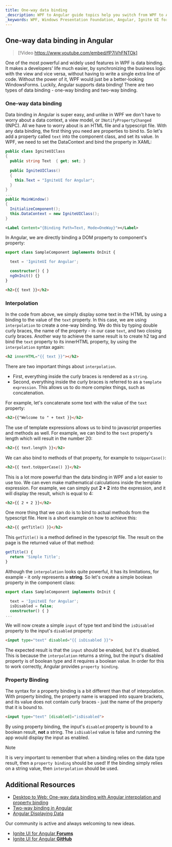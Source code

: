 ```yaml
---
title: One-way data binding
_description: WPF to Angular guide topics help you switch from WPF to Angular.
_keywords: WPF, Windows Presentation Foundation, Angular, Ignite UI for Angular, One-way, binding
---
```


## One-way data binding in Angular

> [!Video https://www.youtube.com/embed/fP7iVhFNTOk]

One of the most powerful and widely used features in WPF is data binding. It makes a developers' life much easier, by synchronizing the business logic with the view and vice versa, without having to write a single extra line of code. Without the power of it, WPF would just be a better-looking WindowsForms.
Luckily, Angular supports data binding! There are two types of data binding - one-way binding and two-way binding.

### One-way data binding

Data binding in Angular is super easy, and unlike in WPF we don't have to worry about a data context, a view model, or `INotifyPropertyChanged` (INPC). All we have to worry about is an HTML file and a typescript file. With any data binding, the first thing you need are properties to bind to. So let's add a property called `text` into the component class, and set its value.
In WPF, we need to set the DataContext and bind the property in XAML:
```csharp
public class IgniteUIClass
{
  public string Text  { get; set; }
  
  public IgniteUIClass()
  { 
    this.Text = "IgniteUI for Angular";
  }
}
...
public MainWindow()
{
  InitializeComponent();
  this.DataContext = new IgniteUIClass();
}
```
```xml
<Label Content="{Binding Path=Text, Mode=OneWay}"></Label>
```
In Angular, we are directly binding a DOM property to component's property:
```typescript
export class SampleComponent implements OnInit {

  text = 'IgniteUI for Angular';

  constructor() { }
  ngOnInit() {}
}
```
```html
<h2>{{ text }}</h2>
```

### Interpolation

In the code from above, we simply display some text in the HTML by using a binding to the value of the `text` property. In this case, we are using `interpolation` to create a one-way binding. We do this by typing double curly braces, the name of the property - in our case `text`, and two closing curly braces. Another way to achieve the same result is to create h2 tag and bind the `text` property to its innerHTML property, by using the `interpolation` syntax again:
```html
<h2 innerHTML="{{ text }}"></h2>
```
There are two important things about `interpolation`. 
- First, everything inside the curly braces is rendered as a `string`.
- Second, everything inside the curly braces is referred to as a `template expression`. This allows us to do more complex things, such as concatenation.

For example, let's concatenate some text with the value of the `text` property:
```html
<h2>{{"Welcome to " + text }}</h2>
```
The use of template expressions allows us to bind to javascript properties and methods as well. For example, we can bind to the `text` property's length which will result in the number 20:
```html
<h2>{{ text.length }}</h2>
```
We can also bind to methods of that property, for example to `toUpperCase()`:
```html
<h2>{{ text.toUpperCase() }}</h2>
```
This is a lot more powerful than the data binding in WPF and a lot easier to use too. We can even make mathematical calculations inside the template expression. For example, we can simply put **2 + 2** into the expression, and it will display the result, which is equal to 4:
```html
<h2>{{ 2 + 2 }}</h2>
```
One more thing that we can do is to bind to actual methods from the typescript file. Here is a short example on how to achieve this:
```html
<h2>{{ getTitle() }}</h2>
```
This `getTitle()` is a method defined in the typescript file. The result on the page is the returned value of that method:
```typescript
getTitle() {
  return 'Simple Title';
}
```

Although the `interpolation` looks quite powerful, it has its limitations, for example - it only represents a **string**.
So let's create a simple boolean property in the component class:
```typescript
export class SampleComponent implements OnInit {

  text = 'IgniteUI for Angular';
  isDisabled = false;
  constructor() { }
...
```
We will now create a simple `input` of type text and bind the `isDisabled` property to the input's `disabled` property:
```html
<input type="text" disabled="{{ isDisabled }}">
```
The expected result is that the `input` should be enabled, but it's disabled. This is because the `interpolation` returns a string, but the input's disabled property is of boolean type and it requires a boolean value.
In order for this to work correctly, Angular provides `property binding`. 

### Property Binding

The syntax for a property binding is a bit different than that of interpolation. With property binding, the property name is wrapped into square brackets, and its value does not contain curly braces - just the name of the property that it is bound to.  

```html
<input type="text" [disabled]="isDisabled">
```
By using property binding, the input's `disabled` property is bound to a boolean result, **not** a string. The `isDisabled` value is false and running the app would display the input as enabled.

> [!NOTE]
> It is very important to remember that when a binding relies on the data type result, then a `property binding` should be used! If the binding simply relies on a string value, then `interpolation` should be used.

## Additional Resources
* [Desktop to Web: One-way data binding with Angular interpolation and property binding](https://www.youtube.com/watch?v=fP7iVhFNTOk&list=PLG8rj6Rr0BU-AqcJMuwggKy0GMIkjkt3j)
* [Two-way binding in Angular](two_way_binding.md)
* [Angular Displaying Data](https://angular.io/guide/displaying-data#displaying-data)

<div class="divider--half"></div>
Our community is active and always welcoming to new ideas.

* [Ignite UI for Angular **Forums**](https://www.infragistics.com/community/forums/f/ignite-ui-for-angular)
* [Ignite UI for Angular **GitHub**](https://github.com/IgniteUI/igniteui-angular)
